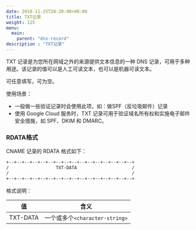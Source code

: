 ```yaml
---
date: 2018-11-25T20:20:00+08:00
title: TXT记录
weight: 125
menu:
  main:
    parent: "dns-record"
description : "TXT记录"
---
```


TXT 记录是为您所在网域之外的来源提供文本信息的一种 DNS 记录，可用于多种用途。该记录的值可以是人工可读文本，也可以是机器可读文本。

可任意填写，可为空。

使用场景：

- 一般做一些验证记录时会使用此项，如：做SPF（反垃圾邮件）记录
- 使用 Google Cloud 服务时，TXT 记录可用于验证域名所有权和实施电子邮件安全措施，如 SPF、DKIM 和 DMARC。

### RDATA格式

CNAME 记录的 RDATA 格式如下：

```bash
+--+--+--+--+--+--+--+--+--+--+--+--+--+--+--+--+
/                  TXT-DATA                     /
/                                               /
+--+--+--+--+--+--+--+--+--+--+--+--+--+--+--+--+
```

格式说明：

| 值       | 含义 |
| -------- | ---- |
| TXT-DATA |   一个或多个`<character-string>`   |

